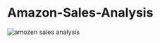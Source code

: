 # Amazon-Sales-Analysis

![amozen sales analysis](https://github.com/PremMungle/Amazon-Sales-Analysis/assets/107832901/4320d30c-586c-4a24-a951-bbce62929499)
